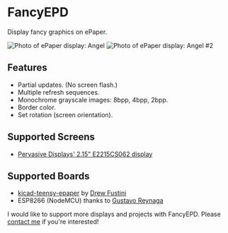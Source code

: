 # FancyEPD
Display fancy graphics on ePaper.

![Photo of ePaper display: Angel](https://raw.githubusercontent.com/zkarcher/FancyEPD/master/images/angel_small.jpg) ![Photo of ePaper display: Angel #2](https://raw.githubusercontent.com/zkarcher/FancyEPD/master/images/angel2_small.jpg)

## Features
* Partial updates. (No screen flash.)
* Multiple refresh sequences.
* Monochrome grayscale images: 8bpp, 4bpp, 2bpp.
* Border color.
* Set rotation (screen orientation).

## Supported Screens
* [Pervasive Displays' 2.15" E2215CS062 display](http://www.digikey.com/product-detail/en/pervasive-displays/E2215CS062/E2215CS062-ND/5975949)

## Supported Boards
*  [kicad-teensy-epaper](https://github.com/pdp7/kicad-teensy-epaper) by [Drew Fustini](https://github.com/pdp7)
* ESP8266 (NodeMCU) thanks to [Gustavo Reynaga](https://github.com/hulkco)

I would like to support more displays and projects with FancyEPD. Please [contact me](http://controlzinc.com/) if you're interested!
